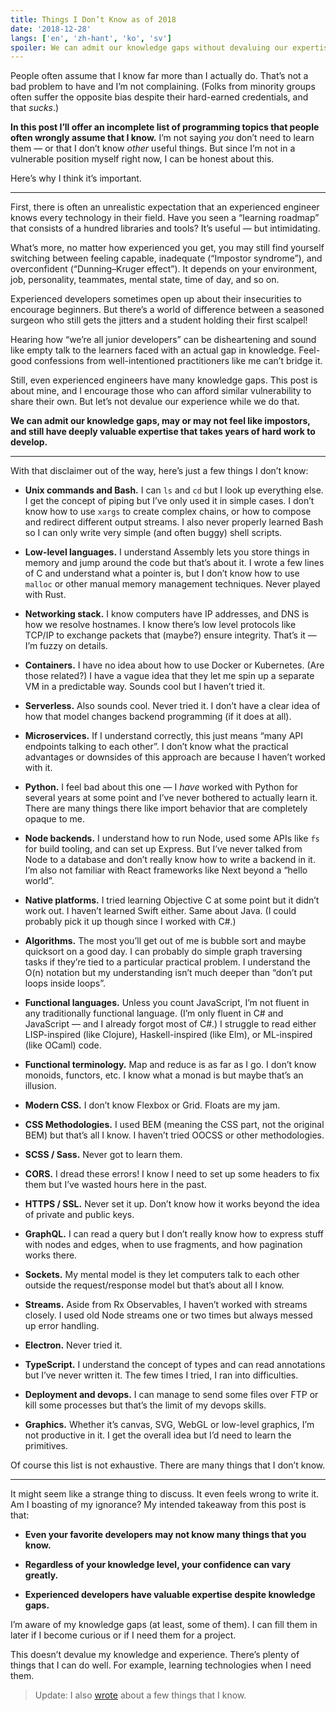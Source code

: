 ```yaml
---
title: Things I Don’t Know as of 2018
date: '2018-12-28'
langs: ['en', 'zh-hant', 'ko', 'sv']
spoiler: We can admit our knowledge gaps without devaluing our expertise.
---
```


People often assume that I know far more than I actually do. That’s not a bad problem to have and I’m not complaining. (Folks from minority groups often suffer the opposite bias despite their hard-earned credentials, and that *sucks*.)

**In this post I’ll offer an incomplete list of programming topics that people often wrongly assume that I know.** I’m not saying *you* don’t need to learn them — or that I don’t know *other* useful things. But since I’m not in a vulnerable position myself right now, I can be honest about this.

Here’s why I think it’s important.

---

First, there is often an unrealistic expectation that an experienced engineer knows every technology in their field. Have you seen a “learning roadmap” that consists of a hundred libraries and tools? It’s useful — but intimidating.

What’s more, no matter how experienced you get, you may still find yourself switching between feeling capable, inadequate (“Impostor syndrome”), and overconfident (“Dunning–Kruger effect”). It depends on your environment, job, personality, teammates, mental state, time of day, and so on.

Experienced developers sometimes open up about their insecurities to encourage beginners. But there’s a world of difference between a seasoned surgeon who still gets the jitters and a student holding their first scalpel!

Hearing how “we’re all junior developers” can be disheartening and sound like empty talk to the learners faced with an actual gap in knowledge. Feel-good confessions from well-intentioned practitioners like me can’t bridge it.

Still, even experienced engineers have many knowledge gaps. This post is about mine, and I encourage those who can afford similar vulnerability to share their own. But let’s not devalue our experience while we do that.

**We can admit our knowledge gaps, may or may not feel like impostors, and still have deeply valuable expertise that takes years of hard work to develop.**

---

With that disclaimer out of the way, here’s just a few things I don’t know:

* **Unix commands and Bash.** I can `ls` and `cd` but I look up everything else. I get the concept of piping but I’ve only used it in simple cases. I don’t know how to use `xargs` to create complex chains, or how to compose and redirect different output streams. I also never properly learned Bash so I can only write very simple (and often buggy) shell scripts.

* **Low-level languages.** I understand Assembly lets you store things in memory and jump around the code but that’s about it. I wrote a few lines of C and understand what a pointer is, but I don’t know how to use `malloc` or other manual memory management techniques. Never played with Rust.

* **Networking stack.** I know computers have IP addresses, and DNS is how we resolve hostnames. I know there’s low level protocols like TCP/IP to exchange packets that (maybe?) ensure integrity. That’s it — I’m fuzzy on details.

* **Containers.** I have no idea about how to use Docker or Kubernetes. (Are those related?) I have a vague idea that they let me spin up a separate VM in a predictable way. Sounds cool but I haven’t tried it.

* **Serverless.** Also sounds cool. Never tried it. I don’t have a clear idea of how that model changes backend programming (if it does at all).

* **Microservices.** If I understand correctly, this just means “many API endpoints talking to each other”. I don’t know what the practical advantages or downsides of this approach are because I haven’t worked with it.

* **Python.** I feel bad about this one — I *have* worked with Python for several years at some point and I’ve never bothered to actually learn it. There are many things there like import behavior that are completely opaque to me.

* **Node backends.** I understand how to run Node, used some APIs like `fs` for build tooling, and can set up Express. But I’ve never talked from Node to a database and don’t really know how to write a backend in it. I’m also not familiar with React frameworks like Next beyond a “hello world”.

* **Native platforms.** I tried learning Objective C at some point but it didn’t work out. I haven’t learned Swift either. Same about Java. (I could probably pick it up though since I worked with C#.)

* **Algorithms.** The most you’ll get out of me is bubble sort and maybe quicksort on a good day. I can probably do simple graph traversing tasks if they’re tied to a particular practical problem. I understand the O(n) notation but my understanding isn’t much deeper than “don’t put loops inside loops”.

* **Functional languages.** Unless you count JavaScript, I’m not fluent in any traditionally functional language. (I’m only fluent in C# and JavaScript — and I already forgot most of C#.) I struggle to read either LISP-inspired (like Clojure), Haskell-inspired (like Elm), or ML-inspired (like OCaml) code.

* **Functional terminology.** Map and reduce is as far as I go. I don’t know monoids, functors, etc. I know what a monad is but maybe that’s an illusion.

* **Modern CSS.** I don’t know Flexbox or Grid. Floats are my jam.

* **CSS Methodologies.** I used BEM (meaning the CSS part, not the original BEM) but that’s all I know. I haven’t tried OOCSS or other methodologies.

* **SCSS / Sass.** Never got to learn them.

* **CORS.** I dread these errors! I know I need to set up some headers to fix them but I’ve wasted hours here in the past.

* **HTTPS / SSL.** Never set it up. Don’t know how it works beyond the idea of private and public keys.

* **GraphQL.** I can read a query but I don’t really know how to express stuff with nodes and edges, when to use fragments, and how pagination works there.

* **Sockets.** My mental model is they let computers talk to each other outside the request/response model but that’s about all I know.

* **Streams.** Aside from Rx Observables, I haven’t worked with streams closely. I used old Node streams one or two times but always messed up error handling.

* **Electron.** Never tried it.

* **TypeScript.** I understand the concept of types and can read annotations but I’ve never written it. The few times I tried, I ran into difficulties.

* **Deployment and devops.** I can manage to send some files over FTP or kill some processes but that’s the limit of my devops skills.

* **Graphics.** Whether it’s canvas, SVG, WebGL or low-level graphics, I’m not productive in it. I get the overall idea but I’d need to learn the primitives.

Of course this list is not exhaustive. There are many things that I don’t know.

---

It might seem like a strange thing to discuss. It even feels wrong to write it. Am I boasting of my ignorance? My intended takeaway from this post is that:

* **Even your favorite developers may not know many things that you know.**

* **Regardless of your knowledge level, your confidence can vary greatly.**

* **Experienced developers have valuable expertise despite knowledge gaps.**

I’m aware of my knowledge gaps (at least, some of them). I can fill them in later if I become curious or if I need them for a project.

This doesn’t devalue my knowledge and experience. There’s plenty of things that I can do well. For example, learning technologies when I need them.

>Update: I also [wrote](/the-elements-of-ui-engineering/) about a few things that I know.